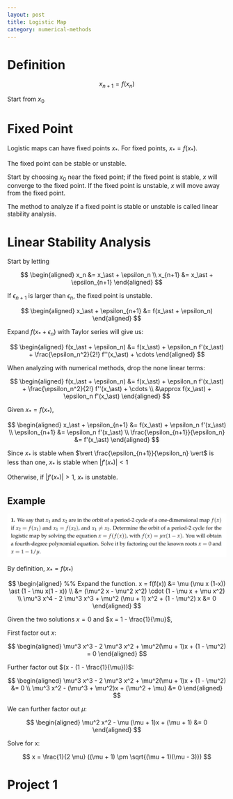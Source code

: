 ```yaml
---
layout: post
title: Logistic Map
category: numerical-methods
---
```


# Definition

$$
x_{n+1} = f(x_n)
$$

Start from $x_0$

# Fixed Point

Logistic maps can have fixed points $x_\ast$. For fixed points, $x_\ast = f(x_\ast)$.

The fixed point can be stable or unstable.

Start by choosing $x_0$ near the fixed point; if the fixed point is stable, $x$ will converge to the fixed point. If the fixed point is unstable, $x$ will move away from the fixed point.

The method to analyze if a fixed point is stable or unstable is called linear stability analysis.

# Linear Stability Analysis

Start by letting

$$
\begin{aligned}
    x_n &= x_\ast + \epsilon_n \\
    x_{n+1} &= x_\ast + \epsilon_{n+1}
\end{aligned}
$$

If $\epsilon_{n+1}$ is larger than $\epsilon_n$, the fixed point is unstable.

$$
\begin{aligned}
    x_\ast + \epsilon_{n+1} &= f(x_\ast + \epsilon_n)
\end{aligned}
$$

Expand $f(x_\ast + \epsilon_n)$ with Taylor series will give us:

$$
\begin{aligned}
    f(x_\ast + \epsilon_n) &= f(x_\ast) + \epsilon_n f'(x_\ast) + \frac{\epsilon_n^2}{2!} f''(x_\ast) + \cdots
\end{aligned}
$$

When analyzing with numerical methods, drop the none linear terms:

$$
\begin{aligned}
    f(x_\ast + \epsilon_n) &= f(x_\ast) + \epsilon_n f'(x_\ast) + \frac{\epsilon_n^2}{2!} f''(x_\ast) + \cdots \\
    &\approx f(x_\ast) + \epsilon_n f'(x_\ast)
\end{aligned}
$$

Given $x_\ast = f(x_\ast)$,

$$
\begin{aligned}
    x_\ast + \epsilon_{n+1} &= f(x_\ast) + \epsilon_n f'(x_\ast) \\
    \epsilon_{n+1} &= \epsilon_n f'(x_\ast) \\
    \frac{\epsilon_{n+1}}{\epsilon_n} &= f'(x_\ast)
\end{aligned}
$$

Since $x_\ast$ is stable when $\vert \frac{\epsilon_{n+1}}{\epsilon_n} \vert$ is less than one, $x_\ast$ is stable when $\vert f'(x_\ast) \vert < 1$

Otherwise, if $\vert f'(x_\ast) \vert > 1$, $x_\ast$ is unstable.

## Example

![picture 1](/images/2023-03-10-19-50-08-example-problem.png)

By definition, $x_\ast = f(x_\ast)$

$$
\begin{aligned}
    %% Expand the function.
    x = f(f(x)) &= \mu (\mu x (1-x)) \ast (1 - \mu x(1 - x)) \\
    &= (\mu^2 x - \mu^2 x^2) \cdot (1 - \mu x + \mu x^2) \\
    \mu^3 x^4 - 2 \mu^3 x^3 + \mu^2 (\mu + 1) x^2 + (1 - \mu^2) x &= 0
\end{aligned}
$$

Given the two solutions $x=0$ and $x = 1 - \frac{1}{\mu}$,

First factor out $x$:

$$
\begin{aligned}
    \mu^3 x^3 - 2 \mu^3 x^2 + \mu^2(\mu + 1)x + (1 - \mu^2) = 0
\end{aligned}
$$

Further factor out $(x - (1 - \frac{1}{\mu}))$:

$$
\begin{aligned}
    \mu^3 x^3 - 2 \mu^3 x^2 + \mu^2(\mu + 1)x + (1 - \mu^2) &= 0 \\
    \mu^3 x^2 - (\mu^3 + \mu^2)x + (\mu^2 + \mu) &= 0
\end{aligned}
$$

We can further factor out $\mu$:

$$
\begin{aligned}
    \mu^2 x^2 - \mu (\mu + 1)x + (\mu + 1) &= 0
\end{aligned}
$$

Solve for x:

$$
x = \frac{1}{2 \mu} ((\mu + 1) \pm \sqrt{(\mu + 1)(\mu - 3)})
$$

# Project 1
